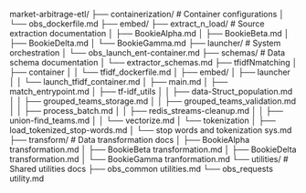 
market-arbitrage-etl/
├── containerization/              # Container configurations
│   └── obs_dockerfile.md
├── embed/
├── extract_n_load/                   # Source extraction documentation
│   ├── BookieAlpha.md
│   ├── BookieBeta.md
│   ├── BookieDelta.md
│   └── BookieGamma.md
├── launcher/                     # System orchestration
│   └── obs_launch_ent-container.md
├── schemas/                      # Data schema documentation
│   └── extractor_schemas.md
├── tfidfNmatching
│   ├── container
│   │   └── tfidf_dockerfile.md
│   ├── embed/
│   ├── launcher
│   │   └── launch_tfidf_container.md
│   ├── main.md
│   ├── match_entrypoint.md
│   ├── tf-idf_utils
│   │   ├── data-Struct_population.md
│   │   ├── grouped_teams_storage.md
│   │   ├── grouped_teams_validation.md
│   │   ├── process_batch.md
│   │   ├── redis_streams-cleanup.md
│   │   ├── union-find_teams.md
│   │   └── vectorize.md
│   └── tokenization
│       ├── load_tokenized_stop-words.md
│       └── stop words and tokenization sys.md
├── transform/              # Data transformation docs
│   ├── BookieAlpha transformation.md
│   ├── BookieBeta transformation.md
│   ├── BookieDelta transformation.md
│   └── BookieGamma tranformation.md
└── utilities/                   # Shared utilities docs
    ├── obs_common utilities.md
    └── obs_requests utility.md